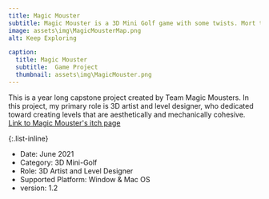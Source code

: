 ```yaml
---
title: Magic Mouster
subtitle: Magic Mouster is a 3D Mini Golf game with some twists. Mort the mouse is a student at The Magic College on his last courses before graduating. Unfortunately due to a lack of funding, all his courses were turned into golf courses. You must help him navigate through magical obstacles and collect the cheese to help him graduate.
image: assets\img\MagicMousterMap.png
alt: Keep Exploring

caption:
  title: Magic Mouster
  subtitle:  Game Project 
  thumbnail: assets\img\MagicMouster.png
---
```

This is a year long capstone project created by Team Magic Mousters. In this project, my primary role is 3D artist and level designer, who dedicated toward creating levels that are aesthetically and mechanically cohesive. [Link to Magic Mouster's itch page](https://magicmousters.itch.io/magic-mouster)

{:.list-inline}
- Date: June 2021
- Category: 3D Mini-Golf
- Role: 3D Artist and Level Designer
- Supported Platform: Window & Mac OS
- version: 1.2

